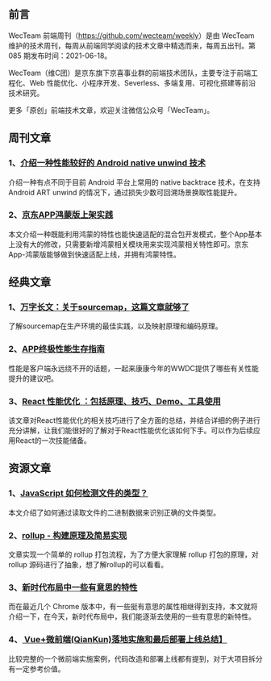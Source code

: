 ## 前言

WecTeam 前端周刊（<https://github.com/wecteam/weekly>）是由 WecTeam 维护的技术周刊，每周从前端同学阅读的技术文章中精选而来，每周五出刊。第 085 期发布时间：2021-06-18。

WecTeam（维C团）是京东旗下京喜事业群的前端技术团队，主要专注于前端工程化、Web 性能优化、小程序开发、Severless、多端复用、可视化搭建等前沿技术研究。

更多「原创」前端技术文章，欢迎关注微信公众号「WecTeam」。


## 周刊文章

### 1、[介绍一种性能较好的 Android native unwind 技术](https://mp.weixin.qq.com/s/g4RWAS3vNjFu2IoU9OxRaQ)

介绍一种有点不同于目前 Android 平台上常用的 native backtrace 技术，在支持 Android ART unwind 的情况下，通过损失少数可回溯场景换取性能提升。

### 2、[京东APP鸿蒙版上架实践](https://mp.weixin.qq.com/s/v4jT-DHk5opb2wEqwQzV0w)

本文介绍一种既能利用鸿蒙的特性也能快速适配的混合包开发模式，整个App基本上没有大的修改，只需要新增鸿蒙相关模块用来实现鸿蒙相关特性即可。京东App-鸿蒙版能够做到快速适配上线，并拥有鸿蒙特性。


## 经典文章

### 1、[万字长文：关于sourcemap，这篇文章就够了](https://mp.weixin.qq.com/s/Q8g3ye8owv9HrFFFr7YhsQ)

了解sourcemap在生产环境的最佳实践，以及映射原理和编码原理。

### 2、[APP终极性能生存指南](https://juejin.cn/post/6973510070390751262?utm_source=gold_browser_extension)

性能是客户端永远绕不开的话题，一起来康康今年的WWDC提供了哪些有关性能提升的建议吧。

### 3、[React 性能优化 ：包括原理、技巧、Demo、工具使用](https://mp.weixin.qq.com/s/jaWzs2GpPjN6Et6rapMUzA)

该文章对React性能优化的相关技巧进行了全方面的总结，并结合详细的例子进行充分讲解，让我们能很好的了解对于React性能优化该如何下手。可以作为后续应用React的一次技能储备。


## 资源文章

### 1、[JavaScript 如何检测文件的类型？](https://juejin.cn/post/6971935704938971173)

本文介绍了如何通过读取文件的二进制数据来识别正确的文件类型。

### 2、[rollup - 构建原理及简易实现](https://mp.weixin.qq.com/s/diE0M-TWtGoYUUTfTNN26A)

文章实现一个简单的 rollup 打包流程，为了方便大家理解 rollup 打包的原理，对 rollup 源码进行了抽象，想了解rollup的可以看看。 

### 3、[新时代布局中一些有意思的特性](https://www.cnblogs.com/coco1s/p/14679847.html)

而在最近几个 Chrome 版本中，有一些挺有意思的属性相继得到支持，本文就将介绍一下，在今天，新时代布局中，我们能逐渐去使用的一些有意思的新特性。

### 4、[ Vue+微前端(QianKun)落地实施和最后部署上线总结】](https://juejin.cn/post/6973156414210441247)

比较完整的一个微前端实施案例，代码改造和部署上线都有提到，对于大项目拆分有一定参考价值。